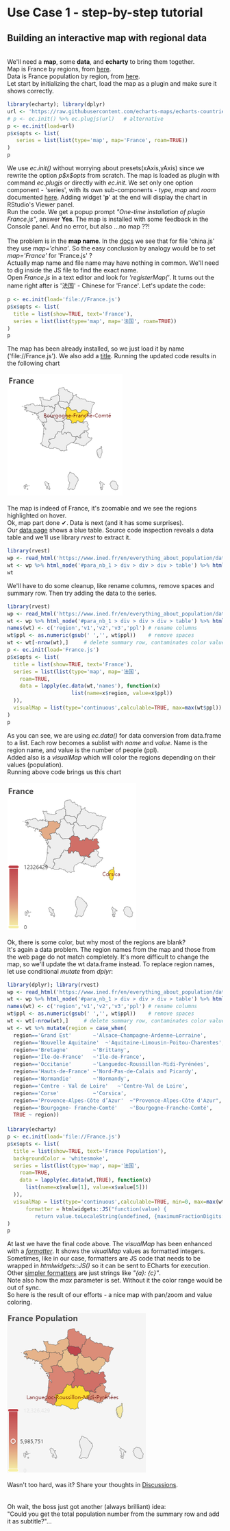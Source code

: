 # Use Case 1 - step-by-step tutorial

## Building an interactive map with regional data
\
We'll need a **map**, some **data**, and **echarty** to bring them together.  
Map is France by regions, from [here](https://raw.githubusercontent.com/echarts-maps/echarts-countries-js/master/echarts-countries-js/France.js).  
Data is France population by region, from [here](https://www.ined.fr/en/everything_about_population/data/france/population-structure/regions_departments).  
Let start by initializing the chart, load the map as a plugin and make sure it shows correctly.

```r
library(echarty); library(dplyr)
url <- 'https://raw.githubusercontent.com/echarts-maps/echarts-countries-js/master/echarts-countries-js/France.js'
# p <- ec.init() %>% ec.plugjs(url)   # alternative
p <- ec.init(load=url)
p$x$opts <- list(
   series = list(list(type='map', map='France', roam=TRUE))
)
p
```

We use *ec.init()* without worrying about presets(xAxis,yAxis) since we rewrite the option *p\$x\$opts* from scratch. The map is loaded as plugin with command *ec.plugjs* or directly with *ec.init*. We set only one option component - 'series', with its own sub-components - *type, map* and *roam* documented [here](https://echarts.apache.org/en/option.html#series-map). Adding widget '**p**' at the end will display the chart in RStudio's Viewer panel.  
Run the code. We get a popup prompt *"One-time installation of plugin France.js"*, answer **Yes**. The map is installed with some feedback in the Console panel. And no error, but also ...no map ??!  
\
The problem is in the **map name**. In the [docs](https://echarts.apache.org/en/option.html#series-map.map) we see that for file 'china.js' they use *map='china'*. So the easy conclusion by analogy would be to set *map='France'* for 'France.js' ?  
Actually map name and file name may have nothing in common. We'll need to dig inside the JS file to find the exact name.  
Open *France.js* in a text editor and look for *'registerMap('*. It turns out the name right after is '法国' - Chinese for 'France'. Let's update the code:

```r
p <- ec.init(load='file://France.js')
p$x$opts <- list(
  title = list(show=TRUE, text='France'),
  series = list(list(type='map', map='法国', roam=TRUE))
)
p
```

The map has been already installed, so we just load it by name ('file://France.js'). We also add a [title](https://echarts.apache.org/en/option.html#title). Running the updated code results in the following chart  
\
<img src="img/uc1-1.png" alt="chart1"/>  
\
The map is indeed of France, it's zoomable and we see the regions highlighted on hover.  
Ok, map part done ✔. Data is next (and it has some surprises).   
Our [data page](https://www.ined.fr/en/everything_about_population/data/france/population-structure/regions_departments) shows a blue table. Source code inspection reveals a data table and we'll use library *rvest* to extract it.  

```r
library(rvest)
wp <- read_html('https://www.ined.fr/en/everything_about_population/data/france/population-structure/regions_departments')
wt <- wp %>% html_node('#para_nb_1 > div > div > div > table') %>% html_table(header=TRUE)
wt
```

We'll have to do some cleanup, like rename columns, remove spaces and summary row. Then try adding the data to the series.<br />

```r
library(rvest)
wp <- read_html('https://www.ined.fr/en/everything_about_population/data/france/population-structure/regions_departments')
wt <- wp %>% html_node('#para_nb_1 > div > div > div > table') %>% html_table(header=TRUE)
names(wt) <- c('region','v1','v2','v3','ppl') # rename columns
wt$ppl <- as.numeric(gsub(' ','', wt$ppl))    # remove spaces
wt <- wt[-nrow(wt),]     # delete summary row, contaminates color values
p <- ec.init(load='France.js')
p$x$opts <- list(
  title = list(show=TRUE, text='France'),
  series = list(list(type='map', map='法国', 
    roam=TRUE,
    data = lapply(ec.data(wt,'names'), function(x) 
                     list(name=x$region, value=x$ppl))
  )),
  visualMap = list(type='continuous',calculable=TRUE, max=max(wt$ppl))
)
p
```

As you can see, we are using *ec.data()* for data conversion from data.frame to a list. Each row becomes a sublist with *name* and *value*. Name is the region name, and value is the number of people (ppl). <br /> Added also is a *visualMap* which will color the regions depending on their values (population).  
Running above code brings us this chart  
\
<img src="img/uc1-2.png" alt="chart2"/> <br /> 
\
Ok, there is some color, but why most of the regions are blank?  
It's again a data problem. The region names from the map and those from the web page do not match completely. It's more difficult to change the map, so we'll update the wt data.frame instead. To replace region names, let use conditional *mutate* from *dplyr*:

```r
library(dplyr); library(rvest)
wp <- read_html('https://www.ined.fr/en/everything_about_population/data/france/population-structure/regions_departments/')
wt <- wp %>% html_node('#para_nb_1 > div > div > div > table') %>% html_table(header=TRUE)
names(wt) <- c('region','v1','v2','v3','ppl') # rename columns
wt$ppl <- as.numeric(gsub(' ','', wt$ppl))    # remove spaces
wt <- wt[-nrow(wt),]     # delete summary row, contaminates color values
wt <- wt %>% mutate(region = case_when(
  region=='Grand Est'       ~'Alsace–Champagne-Ardenne–Lorraine',
  region=='Nouvelle Aquitaine'  ~'Aquitaine-Limousin-Poitou-Charentes',
  region=='Bretagne'        ~'Brittany',                                    
  region=='Île-de-France'   ~'Ile-de-France',
  region=='Occitanie'       ~'Languedoc-Roussillon-Midi-Pyrénées',
  region=='Hauts-de-France' ~'Nord-Pas-de-Calais and Picardy',
  region=='Normandie'       ~'Normandy',
  region=='Centre - Val de Loire'   ~'Centre-Val de Loire',
  region=='Corse'           ~'Corsica',
  region=='Provence-Alpes-Côte d’Azur'  ~"Provence-Alpes-Côte d'Azur",
  region=='Bourgogne- Franche-Comté'    ~'Bourgogne-Franche-Comté',
  TRUE ~ region))

library(echarty)
p <- ec.init(load='file://France.js')
p$x$opts <- list(
  title = list(show=TRUE, text='France Population'),
  backgroundColor = 'whitesmoke',
  series = list(list(type='map', map='法国', 
    roam=TRUE,
    data = lapply(ec.data(wt,TRUE), function(x) 
      list(name=x$value[1], value=x$value[5]))
  )),
  visualMap = list(type='continuous',calculable=TRUE, min=0, max=max(wt$ppl),
      formatter = htmlwidgets::JS("function(value) { 
         return value.toLocaleString(undefined, {maximumFractionDigits: 0}); }"))
)
p
```

At last we have the final code above. The *visualMap* has been enhanced with a [*formatter*](https://echarts.apache.org/en/option.html#visualMap-continuous.formatter). It shows the *visualMap* values as formatted integers. Sometimes, like in our case, formatters are JS code that needs to be wrapped in *htmlwidgets::JS()* so it can be sent to ECharts for execution. Other [simpler formatters](https://echarts.apache.org/en/option.html#series-scatter.tooltip.formatter) are just strings like *"{a}: {c}"*.  
Note also how the *max* parameter is set. Without it the color range would be out of sync.  
So here is the result of our efforts - a nice map with pan/zoom and value coloring.  
\
<img src="img/uc1-3.png" alt="chart3"/>  
\
Wasn't too hard, was it? Share your thoughts in [Discussions](https://github.com/helgasoft/echarty/discussions).  
\
\
Oh wait, the boss just got another (always brilliant) idea:  
"Could you get the total population number from the summary row and add it as subtitle?"...

<br />   <br />   <br />   <br />  
